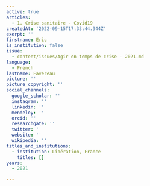 ```yaml
---
active: true
articles:
  - 1. Crise sanitaire - Covid19
createdAt: '2022-09-15T17:33:44.944Z'
exerpt: ''
firstname: Eric
is_institution: false
issue:
  - content/issues/Agir en temps de crise - 2021.md
language:
  - French
lastname: Favereau
picture: ''
picture_copyright: ''
social_channels:
  google_scholar: ''
  instagram: ''
  linkedin: ''
  mendeley: ''
  orcid: ''
  researchgate: ''
  twitter: ''
  website: ''
  wikipedia: ''
titles_and_institutions:
  - institution: Libération, France
    titles: []
years:
  - 2021

---
```

